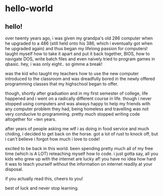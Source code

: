 # hello-world

<h2>hello!</h2>

over twenty years ago, i was given my grandpa's old 286 computer when he upgraded to a 486 (still held onto his 386, which i eventually got when he upgraded again) and thus began my lifelong passion for computers! taught myself how to take it apart and put it back together, BIOS, how to navigate DOS, write batch files and even naively tried to program games in qbasic. hey, i was only eight.. so gimme a break!

was the kid who taught my teachers how to use the new computer introduced to the classroom and was dreadfully bored in the newly offered programming classes that my highschool began to offer.

though, shortly after graduation and in my first semester of college, life happened and i went on a radically different course in life. though i never stopped using computers and was always happy to help my friends with any computer problem they had, being homeless and travelling was not very conducive to programming. pretty much stopped writing code altogether for ~ten years.

after years of people asking me wtf i as doing in food service and much chiding, i decided to get back on the horse. got a lot of rust to knock off, but i can't believe i forgot how much i love to code!

excited to be back in this world. been spending pretty much all of my free time (which is A LOT) reteaching myself how to code. i just gotta say, all you kids who grew up with the internet are lucky af! you have no idea how hard it was to teach yourself without the information on internet readily at your disposal.

if you actually read this, cheers to you!

best of luck and never stop learning.
 
